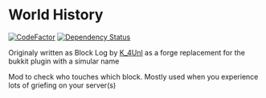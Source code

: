 World History
========
[![CodeFactor](https://www.codefactor.io/repository/github/glasspelican/world-history/badge)](https://www.codefactor.io/repository/github/glasspelican/world-history)
[![Dependency Status](https://www.versioneye.com/user/projects/58ef00c29f10f8003a1364a1/badge.svg?style=flat-square)](https://www.versioneye.com/user/projects/58ef00c29f10f8003a1364a1)

Originaly written as Block Log by [K_4Unl](https://twitter.com/K_4Unl) as a forge replacement for the bukkit plugin with a simular name


Mod to check who touches which block. Mostly used when you experience lots of griefing on your server(s)

